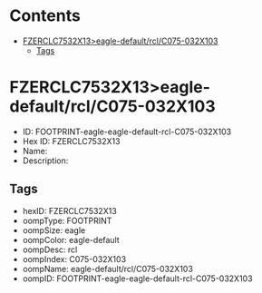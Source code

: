 



Contents
========

* [FZERCLC7532X13>eagle-default/rcl/C075-032X103](#fzerclc7532x13eagle-defaultrclc075-032x103)
	* [Tags](#tags)

# FZERCLC7532X13>eagle-default/rcl/C075-032X103

- ID: FOOTPRINT-eagle-eagle-default-rcl-C075-032X103
- Hex ID: FZERCLC7532X13
- Name: 
- Description: 

## Tags

- hexID: FZERCLC7532X13
- oompType: FOOTPRINT
- oompSize: eagle
- oompColor: eagle-default
- oompDesc: rcl
- oompIndex: C075-032X103
- oompName: eagle-default/rcl/C075-032X103
- oompID: FOOTPRINT-eagle-eagle-default-rcl-C075-032X103
